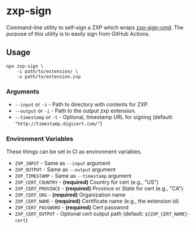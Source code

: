 # zxp-sign

Command-line utility to self-sign a ZXP which wraps [zxp-sign-cmd](https://github.com/codearoni/zxp-sign-cmd). The purpose of this utility is to easily sign from GitHub Actions.

## Usage

```shell
npx zxp-sign \
    -i path/to/extension/ \
    -o path/to/extension.zxp
```

### Arguments

- `--input` or `-i` - Path to directory with contents for ZXP.
- `--output` or `-i` - Path to the output zxp extension.
- `--timestamp` or `-t` - Optional, timestamp URL for signing (default: `"http://timestamp.digicert.com/"`)

### Environment Variables

These things can be set in CI as environment variables.

- `ZXP_INPUT` - Same as `--input` argument
- `ZXP_OUTPUT` - Same as `--output` argument
- `ZXP_TIMESTAMP` - Same as `--timestamp` argument
- `ZXP_CERT_COUNTRY` - **(required)** Country for cert (e.g., "US")
- `ZXP_CERT_PROVINCE` - **(required)** Province or State for cert (e.g., "CA")
- `ZXP_CERT_ORG` - **(required)** Organization name
- `ZXP_CERT_NAME` - **(required)** Certificate name (e.g., the extension id)
- `ZXP_CERT_PASSWORD` - **(required)** Cert password
- `ZXP_CERT_OUTPUT` - Optional cert output path (default: `${ZXP_CERT_NAME}-cert`)
